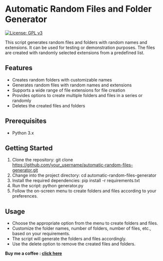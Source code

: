 # Automatic Random Files and Folder Generator

[![License: GPL v3](https://img.shields.io/badge/License-GPLv3-blue.svg)](https://github.com/rahul1996pp/Random_file_generator/blob/main/LICENSE)

This script generates random files and folders with random names and extensions. It can be used for testing or demonstration purposes. The files are created with randomly selected extensions from a predefined list.

## Features

- Creates random folders with customizable names
- Generates random files with random names and extensions
- Supports a wide range of file extensions for file creation
- Provides options to create multiple folders and files in a series or randomly
- Deletes the created files and folders

## Prerequisites

- Python 3.x

## Getting Started

1. Clone the repository:
git clone https://github.com/your_username/automatic-random-files-generator.git
2. Change into the project directory:
cd automatic-random-files-generator
3. Install the required dependencies:
pip install -r requirements.txt
4. Run the script:
python generator.py
5. Follow the on-screen menu to create folders and files according to your preferences.

## Usage

- Choose the appropriate option from the menu to create folders and files.
- Customize the folder names, number of folders, number of files, etc., based on your requirements.
- The script will generate the folders and files accordingly.
- Use the delete option to remove the created files and folders.

**Buy me a coffee : [click here](https://www.paypal.me/RahulPujari "Pay")**
